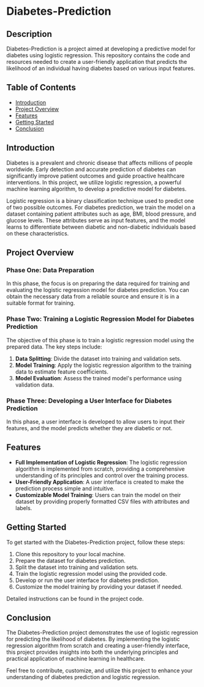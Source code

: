 # Diabetes-Prediction

## Description
Diabetes-Prediction is a project aimed at developing a predictive model for diabetes using logistic regression. This repository contains the code and resources needed to create a user-friendly application that predicts the likelihood of an individual having diabetes based on various input features.

## Table of Contents
- [Introduction](#introduction)
- [Project Overview](#project-overview)
- [Features](#features)
- [Getting Started](#getting-started)
- [Conclusion](#conclusion)

## Introduction
Diabetes is a prevalent and chronic disease that affects millions of people worldwide. Early detection and accurate prediction of diabetes can significantly improve patient outcomes and guide proactive healthcare interventions. In this project, we utilize logistic regression, a powerful machine learning algorithm, to develop a predictive model for diabetes.

Logistic regression is a binary classification technique used to predict one of two possible outcomes. For diabetes prediction, we train the model on a dataset containing patient attributes such as age, BMI, blood pressure, and glucose levels. These attributes serve as input features, and the model learns to differentiate between diabetic and non-diabetic individuals based on these characteristics.

## Project Overview
### Phase One: Data Preparation
In this phase, the focus is on preparing the data required for training and evaluating the logistic regression model for diabetes prediction. You can obtain the necessary data from a reliable source and ensure it is in a suitable format for training.

### Phase Two: Training a Logistic Regression Model for Diabetes Prediction
The objective of this phase is to train a logistic regression model using the prepared data. The key steps include:
1. **Data Splitting**: Divide the dataset into training and validation sets.
2. **Model Training**: Apply the logistic regression algorithm to the training data to estimate feature coefficients.
3. **Model Evaluation**: Assess the trained model's performance using validation data.

### Phase Three: Developing a User Interface for Diabetes Prediction
In this phase, a user interface is developed to allow users to input their features, and the model predicts whether they are diabetic or not.

## Features
- **Full Implementation of Logistic Regression**: The logistic regression algorithm is implemented from scratch, providing a comprehensive understanding of its principles and control over the training process.
- **User-Friendly Application**: A user interface is created to make the prediction process simple and intuitive.
- **Customizable Model Training**: Users can train the model on their dataset by providing properly formatted CSV files with attributes and labels.

## Getting Started
To get started with the Diabetes-Prediction project, follow these steps:

1. Clone this repository to your local machine.
2. Prepare the dataset for diabetes prediction.
3. Split the dataset into training and validation sets.
4. Train the logistic regression model using the provided code.
5. Develop or run the user interface for diabetes prediction.
6. Customize the model training by providing your dataset if needed.

Detailed instructions can be found in the project code.

## Conclusion
The Diabetes-Prediction project demonstrates the use of logistic regression for predicting the likelihood of diabetes. By implementing the logistic regression algorithm from scratch and creating a user-friendly interface, this project provides insights into both the underlying principles and practical application of machine learning in healthcare.

Feel free to contribute, customize, and utilize this project to enhance your understanding of diabetes prediction and logistic regression.